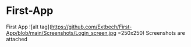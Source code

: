 # First-App
First App
![alt tag](https://github.com/Extbech/First-App/blob/main/Screenshots/Login_screen.jpg =250x250)
Screenshots are attached
